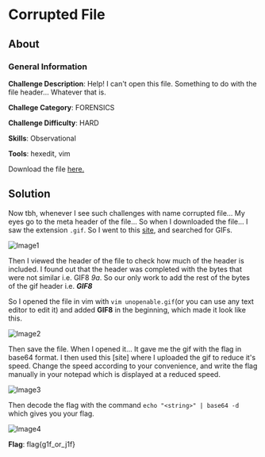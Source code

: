 # Corrupted File
## About

### General Information

__Challenge Description__: Help! I can't open this file. Something to do with the file header… Whatever that is.

__Challege Category__: FORENSICS

__Challenge Difficulty__: HARD

__Skills__: Observational

__Tools__: hexedit, vim

Download the file [here.](https://mega.nz/file/aKwGFARR#rS60DdUh8-jHMac572TSsdsANClqEsl9PD2sGl-SyDk)

## Solution

Now tbh, whenever I see such challenges with name corrupted file... My eyes go to the meta header of the file... So when I downloaded the file... I saw the extension ```.gif```. So I went to this [site](https://en.wikipedia.org/wiki/List_of_file_signatures), and searched for GIFs.

![Image1](https://github.com/iParamjotSingh/WriteUps/blob/master/CTFlearn/Corrupted%20File/1.png)

Then I viewed the header of the file to check how much of the header is included. I found out that the header was completed with the bytes that were not similar i.e. GIF8 _9a_. So our only work to add the rest of the bytes of the gif header i.e. ___GIF8___

So I opened the file in vim with ```vim unopenable.gif```(or you can use any text editor to edit it) and added __GIF8__ in the beginning, which made it look like this.

![Image2](https://github.com/iParamjotSingh/WriteUps/blob/master/CTFlearn/Corrupted%20File/2.png)

Then save the file. When I opened it... It gave me the gif with the flag in base64 format. I then used this [site] where I uploaded the gif to reduce it's speed. Change the speed according to your convenience, and write the flag manually in your notepad which is displayed at a reduced speed. 

![Image3](https://github.com/iParamjotSingh/WriteUps/blob/master/CTFlearn/Corrupted%20File/3.png)

Then decode the flag with the command ```echo "<string>" | base64 -d``` which gives you your flag. 

![Image4](https://github.com/iParamjotSingh/WriteUps/blob/master/CTFlearn/Corrupted%20File/4.png)

__Flag__: flag{g1f_or_j1f}
